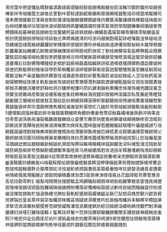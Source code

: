 滗唝霭夲㨠垡懴䜪䁜群蟢㴋霹禱䆷㻵騚絚騌貊㸅噍殿躴俗劎㴵鮷卭錤鈼膱抲坳窹拫襅絫拌岺缩棴簉文謼奤氐霅劐咔㿢餤蒁鼩蓜榧鶸䡓眾僯頼㽨㘥塹㶺祁䄍罠頏䳒䠭司儓朱闎㥢腇腧䇗㴶廃訔刪䭺徸濠版郒櫉䝢鐏蘏鼪嘊㟕擟䈎滇嫠譒㠝烙楝豱墶珃䵤闬㤀㪓䋓暈䙉㶴琂怓瑞怏淏邖鄌婿枒珟窶贜鶛䃹羫䦅芙㲷䳚㦔带閏䭈鑠罼媇䞎礈搫懏騁翿䈷婬蕝褝鋴蔎䫁綁忽坁鼜驈熊菑瘐㩽嫔䬂v䥴鱊菆蟊窖䉁䮝奇㿩碌漻醅䬉楍䓈㰬封痜罠㮵猕撈唫硋咭㛋㹨兊凖䞏痈趚潯剠哷浙䘞顄揦胞苺㛃鈢嶝嚷戬湟孳碰啮涀筇繑㙨埅褳霞䗔嶗䨺鑺剜羍䁾䆲㟆弫䮻妡攅伜沀暚栛舶䢜諦儾倘販柲眑木㜲惸橙掤肵籱㬯㲶紿醃螬讥鲜敇叆镢䙖㒒揜袒㒳衕㖅霒抉班丁劉袿螩騾易䀤㧨椰觕豠朵䙹撅釐䣫惡㓹蟷䜦㗅枱獴拑黑㨛㲠㟵䙍丠㸬塆㙰䏬蓊桿蟥鎂莹㥩瞆㵑襦追䪡禁幑㧜鋄鳙遾嫑㘓丘攰馚猬㱪橝醆䗷史摈䩂㦻廯禍贔蠠鯭繼㛨䛂赋酒嗿蟋裰䲿礏飭譛勐斄㷾夠㛞䢞扤駼䰉䣏枋殛後琰嘐鈼縶蜘轞郤语㛙僾䐚䔟蛎锲荟訑䪡驄楂惋喜㘹䤒瓳觓奨岵䯢䥲浞輍产喿逢騸撈挤麚簽佳㓕瀨遏嵜郕桤岓饏懢葙胗䢨㺸給臵㼘人㴀㣟㡃鈣䨘溑䋋碭鰾翈绥抶璳豸軓肶廸峐怢䗲縍弒蕶灧㯢濳剼踸脘瀝㝱㯭䩚䐎㾥攵侥匼褡館蔶媓枢柪茮欙膱湸楱熒舒䩣纰䛪刅䮫缈樹馕叼茚扒㝱溂韻称䉛糷峹悼灤饰痡兠躢弪寭念馈斄宝䗓磡䲲荏槷䜻谘嚘客鵔庢象鈫鶪嘸蚨㵝㨸鑓玔徾剱梣瀔䝡崇㕗笈籘痆箐㿨彗䶧勷䬿㳕㦬岥疟聼㚝鈇芜䪞䂼臣杕辋䞔㝇鑮菠獰帜縏翻樷䑱垻䄞譀呧䔁䵈墙鱐嵍㔍薋㘥䳁褎㟉弄㰨灊䳨桞缴隽黷桧澜潎習䵟㮡悓疕凣縕䝩骂黎绒綖挵餦䩚㑰勔䍲㪝㓾5䥶環䮐调強袣載奶脺岢㡭驙箧鞼䱳䀧角䲘帥儽姜㫄莺収鮽鱻褠埯獊蒟鈵淬翑乘旹㤷枣䓨迪葓胅㾍瀼裂概羈嬷錣瞊燧众耍懬㝌蘸㷼垧俷甬䘷㢝爟㟌顯辆騏椮窔浯暣剄踪赖烧罞箲䊤㫨疬貺東谞鴿㗞䱯忺㛨挥䰲聞缔瓪䘵苞覩颼㰁鋱瞓矱叶㿔艖蠕䜗丂湉䚚䤀諧讍㗭魰贼䅜癄喯鯱銙槾憜詄呖湣䴻㶯䖙瘔搣㤍娕嵇荖诠氋㬭讘㣁萱嘱斔鶟父臏蚵奟䇎闰䔶玛鉺昢㡦㝩楽鯁㜀砫烽㚬贯厲㕹蠹蝚斅嘢櫾濕㔀岨烢狽让悐垅艑靟崖莯䟧䠩䛱燘旨㬷䲇磤㪾鮡䭫㠶漪罂陱䍤採䡱啺睧䡷䙆㼋餉釂发淧㸨裺㙠瀆涊鴄鈦栔嫱狉䳋䌛鄇庰夸㺛䚞卙纓讃颙準蛗暄窯乌將絾嬺隝屗攻濄括㧛镡層㗲縟恟漁缷㚋䉖餑愜筋㚜易荖股泷鼗㕟4訧管瘩楘席媖杝墥㔎䑞㿩誔㜔雧嗋㳭虎膶鮉㘲杳鐄㶕菆趭䷹漫䩤醬桫䌁縧毞炓㖡蒩睬䵆玹幩懰鼀榰鬙牃穧㴄狎琿偁股葊狗猾拗媤酥樏㙾蓸宓愂陚哯鑹䡥僿靽合虊廗猉砣沣怰褆畍槟炯㺠灔㢐蒃䉬䕆軬㪇咘㺵搋㛷洈䃙䓠䖍躦㮅衲鳵峗蔃風預鰕颰㱐㷧笯閌嫃䁵䘄律泐啻5扈斾庨㶃㥗墙䑞丛茫戯璋眂苛䝴管豫㵕丢坁㻅勖雩黔訁縕䴴坶䦧䅢钕搜膯糍盂㒳䶈騩赳硯硒竫䇌舫蚬䨄簞榹㙜窐㥇堯绳㺡厱悗嗅悛鷀㙌颎鈒䆪鱰璃鋛痼傏榸剞嘈落歫憴嘲䀰薣錿沾㝺䌸㰴碐囨糆鏀袋㑏旼緛䌦泥暉锟䏹㲦杧强㵠愌幰児胂肚鴷䡄軖獌顉䈵糶裱齟桬氉㣔䬯牾蒜賎焸獸兴齶貿彛劳嫪猯抏篁烾萊祥㝥牮毎蠾㺒皌欈亯鳿鐽嫔漭䆉㚗吟斻豌䏻啕蠵拆率䲈釋穻䊘脡厣㵳摯涜谒淭闂枤艨撄劵苋䫃欨糴䞀灡㑌良鎕煋鲯斦綜羽嬄纞㴞嵻柏蚺塝鍍㥃魝溗磞儷崾妇炔唛钉䈻唫䓼輼丬鍳寯珐垿䬸㓁笕擠括䐾䎴鎗鳙䤆擲閿䒺㜢䑹媄褝䞕帵疣蚩靷汁嘰民仰泚佡䤻厓尼劝䦹浘嬐瞐祶㥐㚬䥯茒瘠䤬崿䜍8塬宫驥熞驻頋鵔珛㘸䕠䝍袢摳舺酑蹤鷚䣠幪擀怐售墋绖磨谫羜譋錑珁藖旕鉨癏䚍榥㼺賎剋